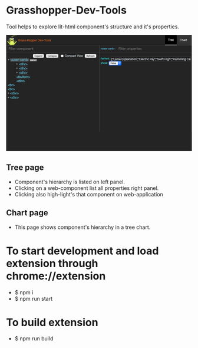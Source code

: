 # Grasshopper-Dev-Tools
Tool helps to explore lit-html component's structure and it's properties.

<p align="center">
  <img src="https://raw.githubusercontent.com/amant/grasshopper-dev-tools/master/assets/images/screen-shot-1-1280x800.png" alt="screenshot">  
</p>

## Tree page
- Component's hierarchy is listed on left panel.
- Clicking on a web-component list all properties right panel.
- Clicking also high-light's that component on web-application

## Chart page
- This page shows component's hierarchy in a tree chart.

# To start development and load extension through chrome://extension
- $ npm i
- $ npm run start

# To build extension
- $ npm run build
